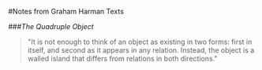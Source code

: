 #Notes from Graham Harman Texts

###_The Quadruple Object_



> "It is not enough to think of an object as existing in two forms: first in itself, and second as it appears in any relation. Instead, the object is a walled island that differs from relations in both directions."
